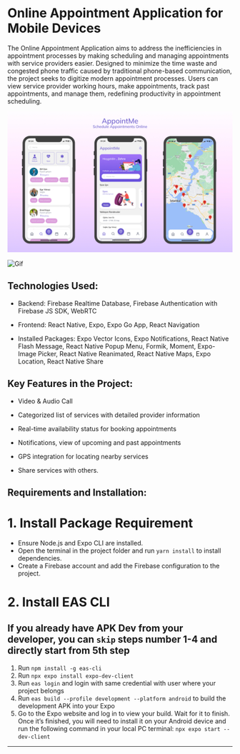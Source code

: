 # Online Appointment Application for Mobile Devices

The Online Appointment Application aims to address the inefficiencies in appointment processes by making scheduling and managing appointments with service providers easier. Designed to minimize the time waste and congested phone traffic caused by traditional phone-based communication, the project seeks to digitize modern appointment processes. Users can view service provider working hours, make appointments, track past appointments, and manage them, redefining productivity in appointment scheduling.

![AppUI](/assets/appUI.jpg)

![Gif](https://github.com/zhrgns/appointmentAppwithReactNative/blob/main/assets/appGif.gif)

## Technologies Used:

- Backend: Firebase Realtime Database, Firebase Authentication with Firebase JS SDK, WebRTC

- Frontend: React Native, Expo, Expo Go App, React Navigation

- Installed Packages: Expo Vector Icons, Expo Notifications, React Native Flash Message, React Native Popup Menu, Formik, Moment, Expo-Image Picker, React Native Reanimated, React Native Maps, Expo Location, React Native Share

## Key Features in the Project:

- Video & Audio Call

- Categorized list of services with detailed provider information

- Real-time availability status for booking appointments

- Notifications, view of upcoming and past appointments

- GPS integration for locating nearby services

- Share services with others.

## Requirements and Installation:

# 1. Install Package Requirement

- Ensure Node.js and Expo CLI are installed.
- Open the terminal in the project folder and run `yarn install` to install dependencies.
- Create a Firebase account and add the Firebase configuration to the project.

# 2. Install EAS CLI

## If you already have APK Dev from your developer, you can `skip` steps number 1-4 and directly start from 5th step

1.  Run `npm install -g eas-cli`
2.  Run `npx expo install expo-dev-client`
3.  Run `eas login` and login with same credential with user where your project belongs
4.  Run `eas build --profile development --platform android` to build the development APK into your Expo
5.  Go to the Expo website and log in to view your build. Wait for it to finish. Once it’s finished, you will need to install it on your Android device and run the following command in your local PC terminal: `npx expo start --dev-client`

---

